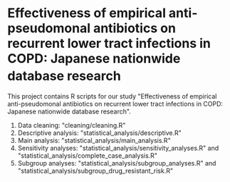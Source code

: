 # Effectiveness of empirical anti-pseudomonal antibiotics on recurrent lower tract infections in COPD: Japanese nationwide database research　　
This project contains R scripts for our study "Effectiveness of empirical anti-pseudomonal antibiotics on recurrent lower tract infections in COPD: Japanese nationwide database research".  

1. Data cleaning: "cleaning/cleaning.R"
2. Descriptive analysis: "statistical_analysis/descriptive.R"
3. Main analysis: "statistical_analysis/main_analysis.R"
4. Sensitivity analyses: "statistical_analysis/sensitivity_analyses.R" and "statistical_analysis/complete_case_analysis.R"
5. Subgroup analyses: "statistical_analysis/subgroup_analyses.R" and "statistical_analysis/subgroup_drug_resistant_risk.R"
